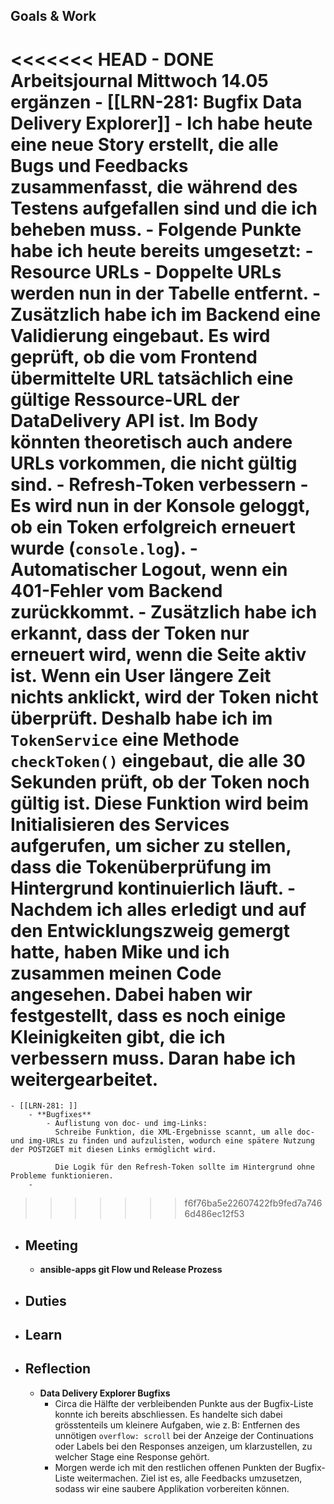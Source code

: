 ## Goals & Work
<<<<<<< HEAD
	- DONE Arbeitsjournal Mittwoch 14.05 ergänzen
	- [[LRN-281: Bugfix Data Delivery Explorer]]
		- Ich habe heute eine neue Story erstellt, die alle Bugs und Feedbacks zusammenfasst, die während des Testens aufgefallen sind und die ich beheben muss.
		- Folgende Punkte habe ich heute bereits umgesetzt:
			- **Resource URLs**
				- Doppelte URLs werden nun in der Tabelle entfernt.
				- Zusätzlich habe ich im Backend eine Validierung eingebaut. Es wird geprüft, ob die vom Frontend übermittelte URL tatsächlich eine gültige Ressource-URL der DataDelivery API ist. Im Body könnten theoretisch auch andere URLs vorkommen, die nicht gültig sind.
			- **Refresh-Token verbessern**
				- Es wird nun in der Konsole geloggt, ob ein Token erfolgreich erneuert wurde (`console.log`).
				- Automatischer Logout, wenn ein 401-Fehler vom Backend zurückkommt.
				- Zusätzlich habe ich erkannt, dass der Token nur erneuert wird, wenn die Seite aktiv ist. Wenn ein User längere Zeit nichts anklickt, wird der Token nicht überprüft. Deshalb habe ich im `TokenService` eine Methode `checkToken()` eingebaut, die alle 30 Sekunden prüft, ob der Token noch gültig ist. Diese Funktion wird beim Initialisieren des Services aufgerufen, um sicher zu stellen, dass die Tokenüberprüfung im Hintergrund kontinuierlich läuft.
		- Nachdem ich alles erledigt und auf den Entwicklungszweig gemergt hatte, haben Mike und ich zusammen meinen Code angesehen. Dabei haben wir 
		  festgestellt, dass es noch einige Kleinigkeiten gibt, die ich verbessern muss. Daran habe ich weitergearbeitet.
=======
	- [[LRN-281: ]]
		- **Bugfixes**
			- Auflistung von doc- und img-Links:
			  Schreibe Funktion, die XML-Ergebnisse scannt, um alle doc- und img-URLs zu finden und aufzulisten, wodurch eine spätere Nutzung der POST2GET mit diesen Links ermöglicht wird.
			  
			  Die Logik für den Refresh-Token sollte im Hintergrund ohne Probleme funktionieren.
		-
>>>>>>> f6f76ba5e22607422fb9fed7a7466d486ec12f53
- ## Meeting
	- **ansible-apps git Flow und Release Prozess**
- ## Duties
- ## Learn
- ## Reflection
	- **Data Delivery Explorer Bugfixs**
		- Circa die Hälfte der verbleibenden Punkte aus der Bugfix-Liste konnte ich bereits abschliessen. Es handelte sich dabei grösstenteils um kleinere Aufgaben, wie z. B: Entfernen des unnötigen `overflow: scroll` bei der Anzeige der Continuations oder Labels bei den Responses anzeigen, um klarzustellen, zu welcher Stage eine Response gehört.
		- Morgen werde ich mit den restlichen offenen Punkten der Bugfix-Liste weitermachen. Ziel ist es, alle Feedbacks umzusetzen, sodass wir eine saubere Applikation vorbereiten können.